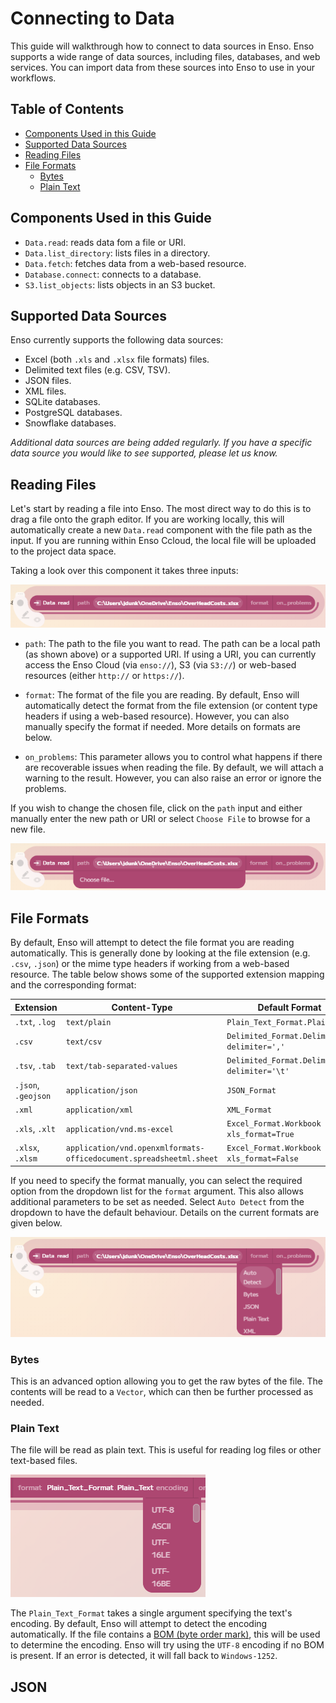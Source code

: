 # Connecting to Data

This guide will walkthrough how to connect to data sources in Enso. Enso supports a wide range of data sources, including files, databases, and web services. You can import data from these sources into Enso to use in your workflows.

## Table of Contents

- [Components Used in this Guide](#components-used-in-this-guide)
- [Supported Data Sources](#supported-data-sources)
- [Reading Files](#reading-files)
- [File Formats](#file-formats)
  - [Bytes](#bytes)
  - [Plain Text](#plain-text)

## Components Used in this Guide

- `Data.read`: reads data fom a file or URI.
- `Data.list_directory`: lists files in a directory.
- `Data.fetch`: fetches data from a web-based resource.
- `Database.connect`: connects to a database.
- `S3.list_objects`: lists objects in an S3 bucket.

## Supported Data Sources

Enso currently supports the following data sources:

- Excel (both `.xls` and `.xlsx` file formats) files.
- Delimited text files (e.g. CSV, TSV).
- JSON files.
- XML files.
- SQLite databases.
- PostgreSQL databases.
- Snowflake databases.

*Additional data sources are being added regularly. If you have a specific data source you would like to see supported, please let us know.*

## Reading Files

Let's start by reading a file into Enso. The most direct way to do this is to drag a file onto the graph editor. If you are working locally, this will automatically create a new `Data.read` component with the file path as the input. If you are running within Enso Ccloud, the local file will be uploaded to the project data space.

Taking a look over this component it takes three inputs: 

![Data.read component](assets/data-read.png)

- `path`: The path to the file you want to read. The path can be a local path (as shown above) or a supported URI. If using a URI, you can currently access the Enso Cloud (via `enso://`), S3 (via `S3://`) or web-based resources (either `http://` or `https://`).

- `format`: The format of the file you are reading. By default, Enso will automatically detect the format from the file extension (or content type headers if using a web-based resource). However, you can also manually specify the format if needed. More details on formats are below.

- `on_problems`: This parameter allows you to control what happens if there are recoverable issues when reading the file. By default, we will attach a warning to the result. However, you can also raise an error or ignore the problems.

If you wish to change the chosen file, click on the `path` input and either manually enter the new path or URI or select `Choose File` to browse for a new file.

![Choose file for Data.read component](assets/data-read-choose-file.png)

## File Formats

By default, Enso will attempt to detect the file format you are reading automatically. This is generally done by looking at the file extension (e.g. `.csv`, `.json`) or the mime type headers if working from a web-based resource. The table below shows some of the supported extension mapping and the corresponding format:

| Extension | Content-Type | Default Format |
|-----------|--------------|----------------|
| `.txt`, `.log` | `text/plain` | `Plain_Text_Format.Plain_Text` |
| `.csv` | `text/csv` | `Delimited_Format.Delimited delimiter=','` |
| `.tsv`, `.tab` | `text/tab-separated-values` | `Delimited_Format.Delimited delimiter='\t'`|
| `.json`, `.geojson` | `application/json` | `JSON_Format` |
| `.xml` | `application/xml` | `XML_Format` |
| `.xls`, `.xlt` | `application/vnd.ms-excel` | `Excel_Format.Workbook xls_format=True` |
| `.xlsx`, `.xlsm` | `application/vnd.openxmlformats-officedocument.spreadsheetml.sheet` | `Excel_Format.Workbook xls_format=False` |

If you need to specify the format manually, you can select the required option from the dropdown list for the `format` argument. This also allows additional parameters to be set as needed. Select `Auto Detect` from the dropdown to have the default behaviour. Details on the current formats are given below.

![Format selection](assets/data-read-choose-format.png)

### Bytes

This is an advanced option allowing you to get the raw bytes of the file. The contents will be read to a `Vector`, which can then be further processed as needed.

### Plain Text

The file will be read as plain text. This is useful for reading log files or other text-based files.

![Plain text format](assets/data-read-plain-text.png)

The `Plain_Text_Format` takes a single argument specifying the text's encoding. By default, Enso will attempt to detect the encoding automatically. If the file contains a [BOM (byte order mark)](https://en.wikipedia.org/wiki/Byte_order_mark), this will be used to determine the encoding. Enso will try using the `UTF-8` encoding if no BOM is present. If an error is detected, it will fall back to `Windows-1252`.

## JSON

